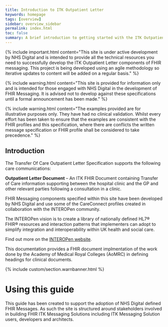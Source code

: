 ```yaml
---
title: Introduction to ITK Outpatient Letter
keywords: homepage
tags: [overview]
sidebar: overview_sidebar
permalink: index.html
toc: false
summary: A brief introduction to getting started with the ITK Outpatient Letter.
---
```


{% include important.html content="This site is under active development by NHS Digital and is intended to provide all the technical resources you need to successfully develop the ITK Outpatient Letter components of FHIR messaging. This project is being developed using an agile methodology so iterative updates to content will be added on a regular basis." %}

{% include warning.html content="This site is provided for information only and is intended for those engaged with NHS Digital in the development of FHIR Messaging. It is advised not to develop against these specifications until a formal announcement has been made." %}

{% include warning.html content="The examples provided are for illustrative purposes only. They have had no clinical validation. Whilst every effort has been taken to ensure that the examples are consistent with the FHIR profiles and this specification, where there are conflicts the written message specification or FHIR profile shall be considered to take precedence." %}

## Introduction ##

The Transfer Of Care Outpatient Letter  Specification supports the following care communications:

**Outpatient Letter Document** – An ITK FHIR Document containing Transfer of Care information supporting between the hospital clinic and the GP and other relevant parties following a consultation in a clinic.
   
FHIR Messaging components specified within this site have been developed by NHS Digital and use some of the CareConnect profiles created in collaboration with the INTEROPen community. 

The INTEROPen vision is to create a library of nationally defined HL7® FHIR® resources and interaction patterns that implementers can adopt to simplify integration and interoperability within UK health and social care.

Find out more on the [INTEROPen website](http://interopen.org/).

This documentation provides a FHIR document implmentation of the work done by the Academy of Medical Royal Colleges (AoMRC) in defining headings for clinical documents.
 
{% include custom/section.warnbanner.html %}

# Using this guide #

This guide has been created to support the adoption of NHS Digital defined FHIR Messages. As such the site is structured around stakeholders involved in building FHIR ITK Messaging Solutions including  ITK Messaging Solution users, developers and architects.  






